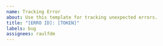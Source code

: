 ```yaml
---
name: Tracking Error
about: Use this template for tracking unexpected errors.
title: "[ERRO ID]: [TOKEN]"
labels: bug
assignees: raulfdm
---
```

